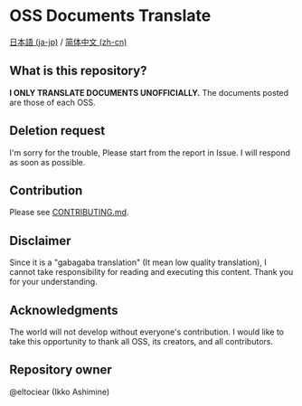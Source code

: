 # OSS Documents Translate
[日本語 (ja-jp)](./contents/ja-jp/README.md) / [简体中文 (zh-cn)](./contents/zh-cn/README.md)

## What is this repository?
**I ONLY TRANSLATE DOCUMENTS UNOFFICIALLY.**
The documents posted are those of each OSS.

## Deletion request
I'm sorry for the trouble, Please start from the report in Issue.
I will respond as soon as possible.

## Contribution
Please see [CONTRIBUTING.md](./CONTRIBUTING.md).

## Disclaimer
Since it is a "gabagaba translation" (It mean low quality translation), I cannot take responsibility for reading and executing this content.
Thank you for your understanding.

## Acknowledgments
The world will not develop without everyone's contribution.
I would like to take this opportunity to thank all OSS, its creators, and all contributors.

## Repository owner
@eltociear (Ikko Ashimine)
